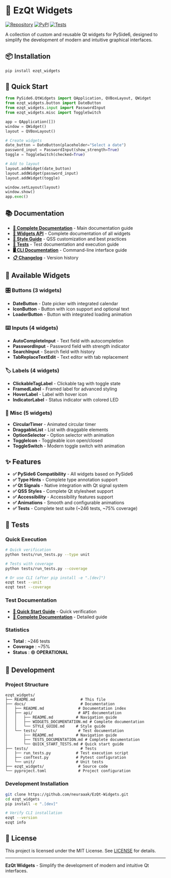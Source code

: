 # 🎨 EzQt Widgets

[![Repository](https://img.shields.io/badge/Repository-GitHub-blue?style=for-the-badge&logo=github)](https://github.com/neuraaak/EzQt-Widgets)
[![PyPI](https://img.shields.io/badge/PyPI-ezqt_widgets-green?style=for-the-badge&logo=pypi)](https://pypi.org/project/EzQt-Widgets/)
[![Tests](https://img.shields.io/badge/Tests-254%2F262%20passing-green?style=for-the-badge&logo=pytest)](https://github.com/neuraaak/EzQt-Widgets/actions)

A collection of custom and reusable Qt widgets for PySide6, designed to simplify the development of modern and intuitive graphical interfaces.

## 📦 **Installation**

```bash
pip install ezqt_widgets
```

## 🚀 **Quick Start**

```python
from PySide6.QtWidgets import QApplication, QVBoxLayout, QWidget
from ezqt_widgets.button import DateButton
from ezqt_widgets.input import PasswordInput
from ezqt_widgets.misc import ToggleSwitch

app = QApplication([])
window = QWidget()
layout = QVBoxLayout()

# Create widgets
date_button = DateButton(placeholder="Select a date")
password_input = PasswordInput(show_strength=True)
toggle = ToggleSwitch(checked=True)

# Add to layout
layout.addWidget(date_button)
layout.addWidget(password_input)
layout.addWidget(toggle)

window.setLayout(layout)
window.show()
app.exec()
```

## 📚 **Documentation**

- **[📖 Complete Documentation](docs/README.md)** - Main documentation guide
- **[🎯 Widgets API](docs/api/WIDGETS_DOCUMENTATION.md)** - Complete documentation of all widgets
- **[🎨 Style Guide](docs/api/STYLE_GUIDE.md)** - QSS customization and best practices
- **[🧪 Tests](docs/tests/README.md)** - Test documentation and execution guide
- **[🖥️ CLI Documentation](docs/cli/README.md)** - Command-line interface guide
- **[📋 Changelog](CHANGELOG.md)** - Version history

## 🎯 **Available Widgets**

### 🎛️ **Buttons (3 widgets)**
- **DateButton** - Date picker with integrated calendar
- **IconButton** - Button with icon support and optional text
- **LoaderButton** - Button with integrated loading animation

### ⌨️ **Inputs (4 widgets)**
- **AutoCompleteInput** - Text field with autocompletion
- **PasswordInput** - Password field with strength indicator
- **SearchInput** - Search field with history
- **TabReplaceTextEdit** - Text editor with tab replacement

### 🏷️ **Labels (4 widgets)**
- **ClickableTagLabel** - Clickable tag with toggle state
- **FramedLabel** - Framed label for advanced styling
- **HoverLabel** - Label with hover icon
- **IndicatorLabel** - Status indicator with colored LED

### 🔧 **Misc (5 widgets)**
- **CircularTimer** - Animated circular timer
- **DraggableList** - List with draggable elements
- **OptionSelector** - Option selector with animation
- **ToggleIcon** - Toggleable icon open/closed
- **ToggleSwitch** - Modern toggle switch with animation

## ✨ **Features**

- **✅ PySide6 Compatibility** - All widgets based on PySide6
- **✅ Type Hints** - Complete type annotation support
- **✅ Qt Signals** - Native integration with Qt signal system
- **✅ QSS Styles** - Complete Qt stylesheet support
- **✅ Accessibility** - Accessibility features support
- **✅ Animations** - Smooth and configurable animations
- **✅ Tests** - Complete test suite (~246 tests, ~75% coverage)

## 🧪 **Tests**

### **Quick Execution**
```bash
# Quick verification
python tests/run_tests.py --type unit

# Tests with coverage
python tests/run_tests.py --coverage

# Or use CLI (after pip install -e ".[dev]")
ezqt test --unit
ezqt test --coverage
```

### **Test Documentation**
- **[🚀 Quick Start Guide](docs/tests/QUICK_START_TESTS.md)** - Quick verification
- **[📖 Complete Documentation](docs/tests/TESTS_DOCUMENTATION.md)** - Detailed guide

### **Statistics**
- **Total** : ~246 tests
- **Coverage** : ~75%
- **Status** : 🟢 **OPERATIONAL**

## 🔧 **Development**

### **Project Structure**
```
ezqt_widgets/
├── README.md                    # This file
├── docs/                        # Documentation
│   ├── README.md               # Documentation index
│   ├── api/                    # API documentation
│   │   ├── README.md          # Navigation guide
│   │   ├── WIDGETS_DOCUMENTATION.md # Complete documentation
│   │   └── STYLE_GUIDE.md     # Style guide
│   └── tests/                  # Test documentation
│       ├── README.md          # Navigation guide
│       ├── TESTS_DOCUMENTATION.md # Complete documentation
│       └── QUICK_START_TESTS.md # Quick start guide
├── tests/                       # Tests
│   ├── run_tests.py           # Test execution script
│   ├── conftest.py            # Pytest configuration
│   └── unit/                  # Unit tests
├── ezqt_widgets/               # Source code
└── pyproject.toml              # Project configuration
```

### **Development Installation**
```bash
git clone https://github.com/neuraaak/EzQt-Widgets.git
cd ezqt_widgets
pip install -e ".[dev]"

# Verify CLI installation
ezqt --version
ezqt info
```

## 📄 **License**

This project is licensed under the MIT License. See [LICENSE](LICENSE) for details.

---

**EzQt Widgets** - Simplify the development of modern and intuitive Qt interfaces.
